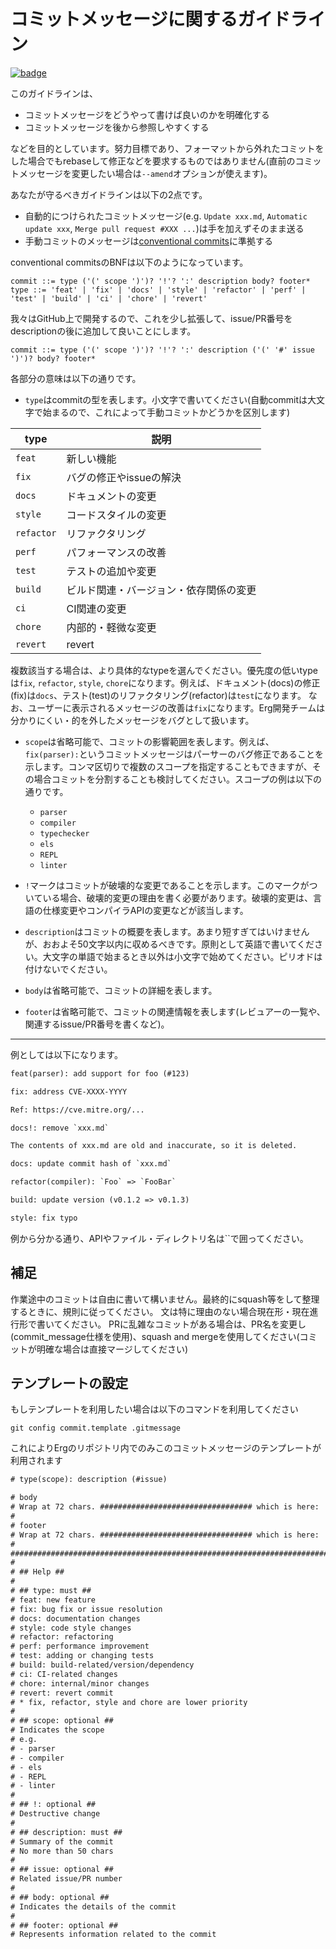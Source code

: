 # コミットメッセージに関するガイドライン

[![badge](https://img.shields.io/endpoint.svg?url=https%3A%2F%2Fgezf7g7pd5.execute-api.ap-northeast-1.amazonaws.com%2Fdefault%2Fsource_up_to_date%3Fowner%3Derg-lang%26repos%3Derg%26ref%3Dmain%26path%3Ddoc/EN/dev_guide/commit_message.md%26commit_hash%3D718ae9d7d8118fcf5f36561ebbcfa96af980ec32)](https://gezf7g7pd5.execute-api.ap-northeast-1.amazonaws.com/default/source_up_to_date?owner=erg-lang&repos=erg&ref=main&path=doc/EN/dev_guide/commit_message.md&commit_hash=718ae9d7d8118fcf5f36561ebbcfa96af980ec32)

このガイドラインは、

* コミットメッセージをどうやって書けば良いのかを明確化する
* コミットメッセージを後から参照しやすくする

などを目的としています。努力目標であり、フォーマットから外れたコミットをした場合でもrebaseして修正などを要求するものではありません(直前のコミットメッセージを変更したい場合は`--amend`オプションが使えます)。

あなたが守るべきガイドラインは以下の2点です。

* 自動的につけられたコミットメッセージ(e.g. `Update xxx.md`, `Automatic update xxx`, `Merge pull request #XXX ...`)は手を加えずそのまま送る
* 手動コミットのメッセージは[conventional commits](https://www.conventionalcommits.org/ja/v1.0.0/#%e4%bb%95%e6%a7%98)に準拠する

conventional commitsのBNFは以下のようになっています。

```bnf
commit ::= type ('(' scope ')')? '!'? ':' description body? footer*
type ::= 'feat' | 'fix' | 'docs' | 'style' | 'refactor' | 'perf' | 'test' | 'build' | 'ci' | 'chore' | 'revert'
```

我々はGitHub上で開発するので、これを少し拡張して、issue/PR番号をdescriptionの後に追加して良いことにします。

```bnf
commit ::= type ('(' scope ')')? '!'? ':' description ('(' '#' issue ')')? body? footer*
```

各部分の意味は以下の通りです。

* `type`はcommitの型を表します。小文字で書いてください(自動commitは大文字で始まるので、これによって手動コミットかどうかを区別します)

| type       | 説明                                   |
| ---------- | -------------------------------------- |
| `feat`     | 新しい機能                             |
| `fix`      | バグの修正やissueの解決                |
| `docs`     | ドキュメントの変更                     |
| `style`    | コードスタイルの変更                   |
| `refactor` | リファクタリング                       |
| `perf`     | パフォーマンスの改善                   |
| `test`     | テストの追加や変更                     |
| `build`    | ビルド関連・バージョン・依存関係の変更 |
| `ci`       | CI関連の変更                           |
| `chore`    | 内部的・軽微な変更                     |
| `revert`   | revert                                 |

複数該当する場合は、より具体的なtypeを選んでください。優先度の低いtypeは`fix`, `refactor`, `style`, `chore`になります。例えば、ドキュメント(docs)の修正(fix)は`docs`、テスト(test)のリファクタリング(refactor)は`test`になります。
なお、ユーザーに表示されるメッセージの改善は`fix`になります。Erg開発チームは分かりにくい・的を外したメッセージをバグとして扱います。

* `scope`は省略可能で、コミットの影響範囲を表します。例えば、`fix(parser):`というコミットメッセージはパーサーのバグ修正であることを示します。コンマ区切りで複数のスコープを指定することもできますが、その場合コミットを分割することも検討してください。スコープの例は以下の通りです。

  * `parser`
  * `compiler`
  * `typechecker`
  * `els`
  * `REPL`
  * `linter`

* `!`マークはコミットが破壊的な変更であることを示します。このマークがついている場合、破壊的変更の理由を書く必要があります。破壊的変更は、言語の仕様変更やコンパイラAPIの変更などが該当します。

* `description`はコミットの概要を表します。あまり短すぎてはいけませんが、おおよそ50文字以内に収めるべきです。原則として英語で書いてください。大文字の単語で始まるとき以外は小文字で始めてください。ピリオドは付けないでください。

* `body`は省略可能で、コミットの詳細を表します。

* `footer`は省略可能で、コミットの関連情報を表します(レビュアーの一覧や、関連するissue/PR番号を書くなど)。

---

例としては以下になります。

```txt
feat(parser): add support for foo (#123)
```

```txt
fix: address CVE-XXXX-YYYY

Ref: https://cve.mitre.org/...
```

```txt
docs!: remove `xxx.md`

The contents of xxx.md are old and inaccurate, so it is deleted.
```

```txt
docs: update commit hash of `xxx.md`
```

```txt
refactor(compiler): `Foo` => `FooBar`
```

```txt
build: update version (v0.1.2 => v0.1.3)
```

```txt
style: fix typo
```

例から分かる通り、APIやファイル・ディレクトリ名は``で囲ってください。

## 補足

作業途中のコミットは自由に書いて構いません。最終的にsquash等をして整理するときに、規則に従ってください。
文は特に理由のない場合現在形・現在進行形で書いてください。
PRに乱雑なコミットがある場合は、PR名を変更し(commit_message仕様を使用)、squash and mergeを使用してください(コミットが明確な場合は直接マージしてください)

## テンプレートの設定

もしテンプレートを利用したい場合は以下のコマンドを利用してください

```shell
git config commit.template .gitmessage
```

これによりErgのリポジトリ内でのみこのコミットメッセージのテンプレートが利用されます

```txt
# type(scope): description (#issue)

# body
# Wrap at 72 chars. ################################## which is here:  #
#
# footer
# Wrap at 72 chars. ################################## which is here:  #
#
########################################################################
#
# ## Help ##
#
# ## type: must ##
# feat: new feature
# fix: bug fix or issue resolution
# docs: documentation changes
# style: code style changes
# refactor: refactoring
# perf: performance improvement
# test: adding or changing tests
# build: build-related/version/dependency
# ci: CI-related changes
# chore: internal/minor changes
# revert: revert commit
# * fix, refactor, style and chore are lower priority
#
# ## scope: optional ##
# Indicates the scope
# e.g.
# - parser
# - compiler
# - els
# - REPL
# - linter
#
# ## !: optional ##
# Destructive change
#
# ## description: must ##
# Summary of the commit
# No more than 50 chars
#
# ## issue: optional ##
# Related issue/PR number
#
# ## body: optional ##
# Indicates the details of the commit
#
# ## footer: optional ##
# Represents information related to the commit
```
